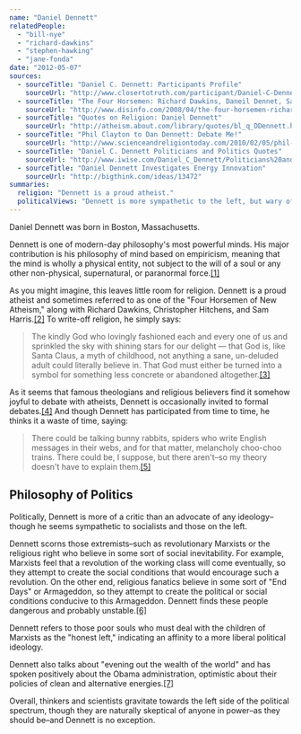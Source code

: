 ```yaml
---
name: "Daniel Dennett"
relatedPeople:
  - "bill-nye"
  - "richard-dawkins"
  - "stephen-hawking"
  - "jane-fonda"
date: "2012-05-07"
sources:
  - sourceTitle: "Daniel C. Dennett: Participants Profile"
    sourceUrl: "http://www.closertotruth.com/participant/Daniel-C-Dennett/27"
  - sourceTitle: "The Four Horsemen: Richard Dawkins, Daneil Dennet, Sam Harris and Christopher Hitchens"
    sourceUrl: "http://www.disinfo.com/2008/04/the-four-horsemen-richard-dawkins-daniel-dennett-sam-harris-and-christopher-hitchens/"
  - sourceTitle: "Quotes on Religion: Daniel Dennett"
    sourceUrl: "http://atheism.about.com/library/quotes/bl_q_DDennett.htm"
  - sourceTitle: "Phil Clayton to Dan Dennett: Debate Me!"
    sourceUrl: "http://www.scienceandreligiontoday.com/2010/02/05/phil-clayton-to-dan-dennett-debate-me/"
  - sourceTitle: "Daniel C. Dennett Politicians and Politics Quotes"
    sourceUrl: "http://www.iwise.com/Daniel_C_Dennett/Politicians%20and%20Politics_quotes"
  - sourceTitle: "Daniel Dennett Investigates Energy Innovation"
    sourceUrl: "http://bigthink.com/ideas/13472"
summaries:
  religion: "Dennett is a proud atheist."
  politicalViews: "Dennett is more sympathetic to the left, but wary of anyone with extreme views."
---
```


Daniel Dennett was born in Boston, Massachusetts.

Dennett is one of modern-day philosophy's most powerful minds. His major contribution is his philosophy of mind based on empiricism, meaning that the mind is wholly a physical entity, not subject to the will of a soul or any other non-physical, supernatural, or paranormal force.<a class="source-citation" href="#http%3A%2F%2Fwww.closertotruth.com%2Fparticipant%2FDaniel-C-Dennett%2F27" title="Daniel C. Dennett: Participants Profile">[1]</a>

As you might imagine, this leaves little room for religion. Dennett is a proud atheist and sometimes referred to as one of the "Four Horsemen of New Atheism," along with Richard Dawkins, Christopher Hitchens, and Sam Harris.<a class="source-citation" href="#http%3A%2F%2Fwww.disinfo.com%2F2008%2F04%2Fthe-four-horsemen-richard-dawkins-daniel-dennett-sam-harris-and-christopher-hitchens%2F" title="The Four Horsemen: Richard Dawkins, Daneil Dennet, Sam Harris and Christopher Hitchens">[2]</a> To write-off religion, he simply says:

>The kindly God who lovingly fashioned each and every one of us and sprinkled the sky with shining stars for our delight — that God is, like Santa Claus, a myth of childhood, not anything a sane, un-deluded adult could literally believe in. That God must either be turned into a symbol for something less concrete or abandoned altogether.<a class="source-citation" href="#http%3A%2F%2Fatheism.about.com%2Flibrary%2Fquotes%2Fbl_q_DDennett.htm" title="Quotes on Religion: Daniel Dennett">[3]</a>

As it seems that famous theologians and religious believers find it somehow joyful to debate with atheists, Dennett is occasionally invited to formal debates.<a class="source-citation" href="#http%3A%2F%2Fwww.scienceandreligiontoday.com%2F2010%2F02%2F05%2Fphil-clayton-to-dan-dennett-debate-me%2F" title="Phil Clayton to Dan Dennett: Debate Me!">[4]</a> And though Dennett has participated from time to time, he thinks it a waste of time, saying:

>There could be talking bunny rabbits, spiders who write English messages in their webs, and for that matter, melancholy choo-choo trains. There could be, I suppose, but there aren't–so my theory doesn't have to explain them.<a class="source-citation" href="#http%3A%2F%2Fatheism.about.com%2Flibrary%2Fquotes%2Fbl_q_DDennett.htm" title="Quotes on Religion: Daniel Dennett">[5]</a>

## Philosophy of Politics

Politically, Dennett is more of a critic than an advocate of any ideology–though he seems sympathetic to socialists and those on the left.

Dennett scorns those extremists–such as revolutionary Marxists or the religious right who believe in some sort of social inevitability. For example, Marxists feel that a revolution of the working class will come eventually, so they attempt to create the social conditions that would encourage such a revolution. On the other end, religious fanatics believe in some sort of "End Days" or Armageddon, so they attempt to create the political or social conditions conducive to this Armageddon. Dennett finds these people dangerous and probably unstable.<a class="source-citation" href="#http%3A%2F%2Fwww.iwise.com%2FDaniel_C_Dennett%2FPoliticians%2520and%2520Politics_quotes" title="Daniel C. Dennett Politicians and Politics Quotes">[6]</a>

Dennett refers to those poor souls who must deal with the children of Marxists as the "honest left," indicating an affinity to a more liberal political ideology.

Dennett also talks about "evening out the wealth of the world" and has spoken positively about the Obama administration, optimistic about their policies of clean and alternative energies.<a class="source-citation" href="#http%3A%2F%2Fbigthink.com%2Fideas%2F13472" title="Daniel Dennett Investigates Energy Innovation">[7]</a>

Overall, thinkers and scientists gravitate towards the left side of the political spectrum, though they are naturally skeptical of anyone in power–as they should be–and Dennett is no exception.